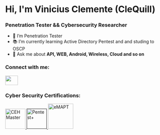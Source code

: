 # Hi, I'm Vinicius Clemente (CleQuill)
### Penetration Tester && Cybersecurity Researcher  

- 📔 I’m Penetration Tester
- 📚 I’m currently learning Active Directory Pentest and and studing to  OSCP 
- 💬 Ask me about **API, WEB, Android, Wireless, Cloud and so on**

### Connect with me:
<p align="left">
<a href="https://www.linkedin.com/in/vinicius-clemente-718b6317b/" target="_blank"><img align="center" src="https://raw.githubusercontent.com/rahuldkjain/github-profile-readme-generator/master/src/images/icons/Social/linked-in-alt.svg" alt="" height="30" width="40" /></a>
</p>

### Cyber Security Certifications:
<p align="left">
    <a href="https://aspen.eccouncil.org/Content/Badges/CertifiedBadges/CEHMASTER_5FB43496785F.png" target="_blank" rel="noreferrer"> 
        <img src="https://aspen.eccouncil.org/Content/Badges/CertifiedBadges/CEHMASTER_5FB43496785F.png" alt="CEH Master" width="64" height="64"/> 
    </a>
    <a href="" target="_blank" rel="noreferrer"> 
        <img src="https://images.credly.com/images/87ef04a1-b68d-4c11-acaf-a5b1d4c2c9ea/CompTIA_PenTest_2B.png" alt="Pentest+" width="64" height="64"/> 
    </a> 
    <a>
        <img src="https://templates.images.credential.net/16947191522574407741170443928939.png" alt="eMAPT" width="80" height="80"/>
    </a>
</p>

